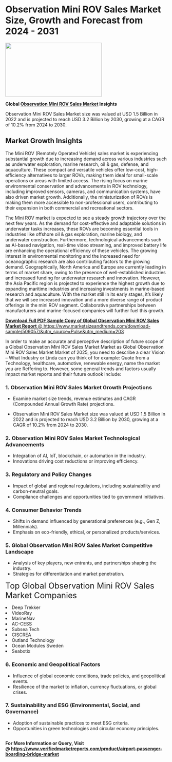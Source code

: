 <H1>Observation Mini ROV Sales Market Size, Growth and Forecast from 2024 - 2031</H1><img class="aligncenter size-medium wp-image-584254" src="https://thirdeyenews.in/wp-content/uploads/2024/09/Global-Market-Research-300x168.jpeg" alt="" width="300" height="168" /><p><strong>Global&nbsp;<a href="https://www.marketsizeandtrends.com/download-sample/509057/&amp;utm_source=Pulse&amp;utm_medium=203">Observation Mini ROV Sales Market</a> Insights</strong></p><p>Observation Mini ROV Sales Market size was valued at USD 1.5 Billion in 2022 and is projected to reach USD 3.2 Billion by 2030, growing at a CAGR of 10.2% from 2024 to 2030.</p><p><h2>Market Growth Insights</h2> <p>The Mini ROV (Remotely Operated Vehicle) sales market is experiencing substantial growth due to increasing demand across various industries such as underwater exploration, marine research, oil & gas, defense, and aquaculture. These compact and versatile vehicles offer low-cost, high-efficiency alternatives to larger ROVs, making them ideal for small-scale operations or areas with limited access. The rising focus on marine environmental conservation and advancements in ROV technology, including improved sensors, cameras, and communication systems, have also driven market growth. Additionally, the miniaturization of ROVs is making them more accessible to non-professional users, contributing to their expansion in both commercial and recreational sectors.</p> <p><a href="download-link-here"></a></p> <p>The Mini ROV market is expected to see a steady growth trajectory over the next few years. As the demand for cost-effective and adaptable solutions in underwater tasks increases, these ROVs are becoming essential tools in industries like offshore oil & gas exploration, marine biology, and underwater construction. Furthermore, technological advancements such as AI-based navigation, real-time video streaming, and improved battery life are enhancing the operational efficiency of these vehicles. The growing interest in environmental monitoring and the increased need for oceanographic research are also contributing factors to the growing demand. Geographically, North America and Europe are currently leading in terms of market share, owing to the presence of well-established industries and increased funding for underwater research and innovation. However, the Asia Pacific region is projected to experience the highest growth due to expanding maritime industries and increasing investments in marine-based research and aquaculture. With the market still in its early stages, it’s likely that we will see increased innovation and a more diverse range of product offerings in the mini ROV segment. Collaborative partnerships between manufacturers and marine-focused companies will further fuel this growth.</p> <p><a href="get-more-link-here"></p><p><span class=""><strong>Download Full PDF Sample Copy of Global Observation Mini ROV Sales Market Report</strong> @ <a href="https://www.marketsizeandtrends.com/download-sample/509057/&amp;utm_source=Pulse&amp;utm_medium=203" target="_blank">https://www.marketsizeandtrends.com/download-sample/509057/&amp;utm_source=Pulse&amp;utm_medium=203</a></span></p><p>In order to make an accurate and perceptive description of future scope of a Global&nbsp;Observation Mini ROV Sales Market Market as Global&nbsp;Observation Mini ROV Sales Market Market of 2025, you need to describe a clear Vision &ndash; What Industry or Linda can you think of for example: Quote from a Technology, healthcare, automotive, renewable energy, name the market you are Reffering to. However, some general trends and factors usually impact market reports and their future outlook include:</p><h3>1.&nbsp;<strong>Observation Mini ROV Sales Market Growth Projections</strong></h3><ul><li>Examine market size trends, revenue estimates and CAGR (Compounded Annual Growth Rate) projections.</li><li><p>Observation Mini ROV Sales Market size was valued at USD 1.5 Billion in 2022 and is projected to reach USD 3.2 Billion by 2030, growing at a CAGR of 10.2% from 2024 to 2030.</p></li></ul><h3>2.&nbsp;<strong>Observation Mini ROV Sales Market Technological Advancements</strong></h3><ul><li>Integration of AI, IoT, blockchain, or automation in the industry.</li><li>Innovations driving cost reductions or improving efficiency.</li></ul><h3>3.&nbsp;<strong>Regulatory and Policy Changes</strong></h3><ul><li>Impact of global and regional regulations, including sustainability and carbon-neutral goals.</li><li>Compliance challenges and opportunities tied to government initiatives.</li></ul><h3>4.&nbsp;<strong>Consumer Behavior Trends</strong></h3><ul><li>Shifts in demand influenced by generational preferences (e.g., Gen Z, Millennials).</li><li>Emphasis on eco-friendly, ethical, or personalized products/services.</li></ul><h3>5.&nbsp;<strong>Global Observation Mini ROV Sales Market Competitive Landscape</strong></h3><ul><li>Analysis of key players, new entrants, and partnerships shaping the industry.</li><li>Strategies for differentiation and market penetration.</li></ul><p data-pm-slice="1 1 []"><span style="color: inherit; font-family: inherit; font-size: 25px;">Top Global Observation Mini ROV Sales Market Companies</span></p><div class="" data-test-id=""><p><li>Deep Trekker</li><li> VideoRay</li><li> MarineNav</li><li> AC-CESS</li><li> Subsea Tech</li><li> CISCREA</li><li> Outland Technology</li><li> Ocean Modules Sweden</li><li> Seabotix</li></p></div><h3>6.&nbsp;<strong>Economic and Geopolitical Factors</strong></h3><ul><li>Influence of global economic conditions, trade policies, and geopolitical events.</li><li>Resilience of the market to inflation, currency fluctuations, or global crises.</li></ul><h3>7.&nbsp;<strong>Sustainability and ESG (Environmental, Social, and Governance)</strong></h3><ul><li>Adoption of sustainable practices to meet ESG criteria.</li><li>Opportunities in green technologies and circular economy principles.</li></ul><h2><strong style="font-size: 14px;">For More Information or Query, Visit @&nbsp;</strong><a style="background-color: #ffffff; font-size: 14px;" href="https://www.marketsizeandtrends.com/report/observation-mini-rov-sales-market/" target="_blank">https://www.verifiedmarketreports.com/product/airport-passenger-boarding-bridge-market</a></h2>
